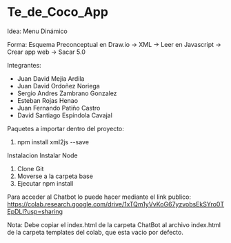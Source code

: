 # Te_de_Coco_App

Idea: Menu Dinámico

Forma: Esquema Preconceptual en Draw.io -> XML -> Leer en Javascript -> Crear app web -> Sacar 5.0

Integrantes:

- Juan David Mejia Ardila
- Juan David Ordoñez Noriega
- Sergio Andres Zambrano Gonzalez
- Esteban Rojas Henao
- Juan Fernando Patiño Castro
- David Santiago Espíndola Cavajal

Paquetes a importar dentro del proyecto: 
1. npm install xml2js --save

Instalacion
Instalar Node
1. Clone Git
2. Moverse a la carpeta base
3. Ejecutar npm install

Para acceder al Chatbot lo puede hacer mediante el link publico: 
https://colab.research.google.com/drive/1xTQm1yVvKoG67yzvobsEkSYro0TEpDLI?usp=sharing

Nota: Debe copiar el index.html de la carpeta ChatBot al archivo index.html de la carpeta templates del colab, que esta vacio por defecto.
